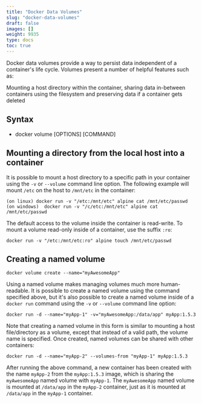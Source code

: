 ```yaml
---
title: "Docker Data Volumes"
slug: "docker-data-volumes"
draft: false
images: []
weight: 9935
type: docs
toc: true
---
```


Docker data volumes provide a way to persist data independent of a container's life cycle. Volumes present a number of helpful features such as:

Mounting a host directory within the container, sharing data in-between containers using the filesystem and preserving data if a container gets deleted

## Syntax
- docker volume [OPTIONS] [COMMAND]

## Mounting a directory from the local host into a container
It is possible to mount a host directory to a specific path in your container using the `-v` or `--volume` command line option. The following example will mount `/etc` on the host to `/mnt/etc` in the container:

    (on linux) docker run -v "/etc:/mnt/etc" alpine cat /mnt/etc/passwd
    (on windows)  docker run -v "/c/etc:/mnt/etc" alpine cat /mnt/etc/passwd

The default access to the volume inside the container is read-write. To mount a volume read-only inside of a container, use the suffix `:ro`:

    docker run -v "/etc:/mnt/etc:ro" alpine touch /mnt/etc/passwd

## Creating a named volume
    docker volume create --name="myAwesomeApp"

Using a named volume makes managing volumes much more human-readable. It is possible to create a named volume using the command specified above, but it's also possible to create a named volume inside of a `docker run` command using the `-v` or `--volume` command line option:

    docker run -d --name="myApp-1" -v="myAwesomeApp:/data/app" myApp:1.5.3

Note that creating a named volume in this form is similar to mounting a host file/directory as a volume, except that instead of a valid path, the volume name is specified. Once created, named volumes can be shared with other containers:

    docker run -d --name="myApp-2" --volumes-from "myApp-1" myApp:1.5.3

After running the above command, a new container has been created with the name `myApp-2` from the `myApp:1.5.3` image, which is sharing the `myAwesomeApp` named volume with `myApp-1`. The `myAwesomeApp` named volume is mounted at `/data/app` in the `myApp-2` container, just as it is mounted at `/data/app` in the `myApp-1` container.

